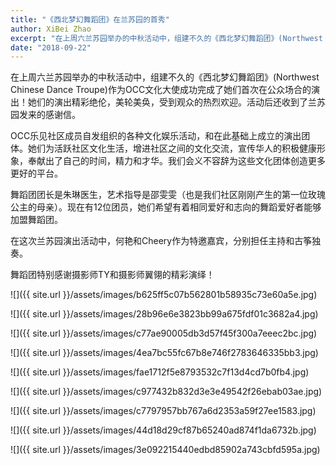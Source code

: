```yaml
---
title: "《西北梦幻舞蹈团》在兰苏园的首秀"
author: XiBei Zhao
excerpt: "在上周六兰苏园举办的中秋活动中，组建不久的《西北梦幻舞蹈团》(Northwest Chinese Dance Troupe)作为OCC文化大使成功完成了她们首次在公众场合的演出！她们的演出精彩绝伦，美轮美奂，受到观众的热烈欢迎。活动后还收到了兰苏园发来的感谢信。"
date: "2018-09-22"
---
```


在上周六兰苏园举办的中秋活动中，组建不久的《西北梦幻舞蹈团》(Northwest Chinese Dance Troupe)作为OCC文化大使成功完成了她们首次在公众场合的演出！她们的演出精彩绝伦，美轮美奂，受到观众的热烈欢迎。活动后还收到了兰苏园发来的感谢信。

OCC乐见社区成员自发组织的各种文化娱乐活动，和在此基础上成立的演出团体。她们为活跃社区文化生活，增进社区之间的文化交流，宣传华人的积极健康形象，奉献出了自己的时间，精力和才华。我们会义不容辞为这些文化团体创造更多更好的平台。

舞蹈团团长是朱琳医生，艺术指导是邵雯雯（也是我们社区刚刚产生的第一位玫瑰公主的母亲）。现在有12位团员，她们希望有着相同爱好和志向的舞蹈爱好者能够加盟舞蹈团。

在这次兰苏园演出活动中，何艳和Cheery作为特邀嘉宾，分别担任主持和古筝独奏。

舞蹈团特别感谢摄影师TY和摄影师翼翎的精彩演绎！

![]({{ site.url }}/assets/images/b625ff5c07b562801b58935c73e60a5e.jpg)

![]({{ site.url }}/assets/images/28b96e6e3823bb99a675fdf01c3682a4.jpg)

![]({{ site.url }}/assets/images/c77ae90005db3d57f45f300a7eeec2bc.jpg)

![]({{ site.url }}/assets/images/4ea7bc55fc67b8e746f2783646335bb3.jpg)

![]({{ site.url }}/assets/images/fae1712f5e8793532c7f13d4cd7b0fb4.jpg)

![]({{ site.url }}/assets/images/c977432b832d3e3e49542f26ebab03ae.jpg)

![]({{ site.url }}/assets/images/c7797957bb767a6d2353a59f27ee1583.jpg)

![]({{ site.url }}/assets/images/44d18d29cf87b65240ad874f1da6732b.jpg)

![]({{ site.url }}/assets/images/3e092215440edbd85902a743cbfd595a.jpg)

